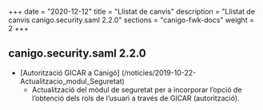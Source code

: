 +++
date        = "2020-12-12"
title       = "Llistat de canvis"
description = "Llistat de canvis canigo.security.saml 2.2.0"
sections    = "canigo-fwk-docs"
weight		= 2
+++

## canigo.security.saml 2.2.0

- [Autorització GICAR a Canigó] (/noticies/2019-10-22-Actualitzacio_modul_Seguretat)
   - Actualització del mòdul de seguretat per a incorporar l’opció de l’obtenció dels rols de
   l’usuari a través de GICAR (autorització).